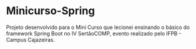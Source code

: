 # Minicurso-Spring
Projeto desenvolvido para o Mini Curso que lecionei ensinando o básico do framework Spring Boot no IV SertãoCOMP, evento realizado pelo IFPB - Campus Cajazeiras.
